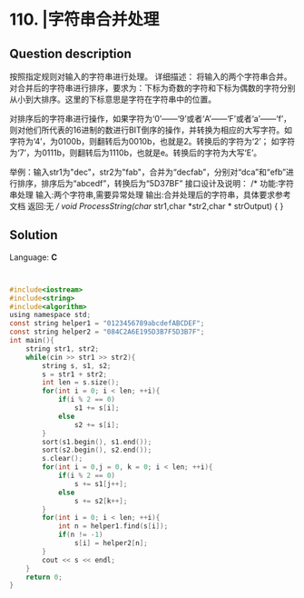 # 110. |字符串合并处理

## Question description


  按照指定规则对输入的字符串进行处理。 
  详细描述： 
  将输入的两个字符串合并。 
  对合并后的字符串进行排序，要求为：下标为奇数的字符和下标为偶数的字符分别从小到大排序。这里的下标意思是字符在字符串中的位置。 

  对排序后的字符串进行操作，如果字符为‘0’——‘9’或者‘A’——‘F’或者‘a’——‘f’，则对他们所代表的16进制的数进行BIT倒序的操作，并转换为相应的大写字符。如字符为‘4’，为0100b，则翻转后为0010b，也就是2。转换后的字符为‘2’； 如字符为‘7’，为0111b，则翻转后为1110b，也就是e。转换后的字符为大写‘E’。 




  举例：输入str1为"dec"，str2为"fab"，合并为“decfab”，分别对“dca”和“efb”进行排序，排序后为“abcedf”，转换后为“5D37BF” 
  接口设计及说明： 
  /* 
  功能:字符串处理 
  输入:两个字符串,需要异常处理 
  输出:合并处理后的字符串，具体要求参考文档 
  返回:无 
  */ 
  void ProcessString(char* str1,char *str2,char * strOutput) 
  { 
  } 








## Solution

Language: **C**

```C


#include<iostream>
#include<string>
#include<algorithm>
using namespace std;
const string helper1 = "0123456789abcdefABCDEF";
const string helper2 = "084C2A6E195D3B7F5D3B7F";
int main(){
    string str1, str2;
    while(cin >> str1 >> str2){
        string s, s1, s2;      
        s = str1 + str2;
        int len = s.size();
        for(int i = 0; i < len; ++i){
            if(i % 2 == 0)
                s1 += s[i];
            else
                s2 += s[i];
        }
        sort(s1.begin(), s1.end());
        sort(s2.begin(), s2.end());
        s.clear();
        for(int i = 0,j = 0, k = 0; i < len; ++i){
            if(i % 2 == 0)
                s += s1[j++];
            else
                s += s2[k++];
        }
        for(int i = 0; i < len; ++i){
            int n = helper1.find(s[i]);
            if(n != -1)
                s[i] = helper2[n];
        }
        cout << s << endl;
    }
    return 0;
}
```


